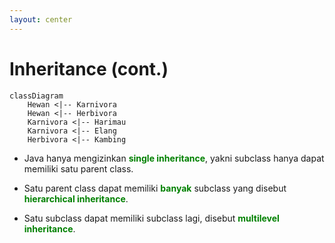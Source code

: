```yaml
---
layout: center
---
```


# Inheritance (cont.)

<div class="grid grid-cols-2 gap-y-10 gap-x-2 mt-8">
<div class='flex-row'>

```mermaid
classDiagram
    Hewan <|-- Karnivora
    Hewan <|-- Herbivora
    Karnivora <|-- Harimau
    Karnivora <|-- Elang
    Herbivora <|-- Kambing
```

</div>
<div class='flex-row flex justify-center items-center'>
<div class='text-base text-justify mt-4'>

- Java hanya mengizinkan <span style="color: green; font-weight: bold;">single inheritance</span>, yakni subclass hanya dapat memiliki satu parent class.

- Satu parent class dapat memiliki <span style="color: green; font-weight: bold;">banyak</span> subclass yang disebut <span style="color: green; font-weight: bold;">hierarchical inheritance</span>.

- Satu subclass dapat memiliki subclass lagi, disebut <span style="color: green; font-weight: bold;">multilevel inheritance</span>.

</div>
</div>
</div>

